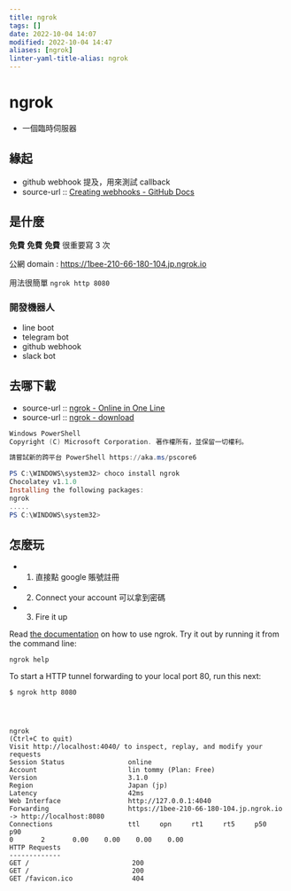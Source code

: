 ```yaml
---
title: ngrok
tags: []
date: 2022-10-04 14:07
modified: 2022-10-04 14:47
aliases: [ngrok]
linter-yaml-title-alias: ngrok
---
```


# ngrok

- 一個臨時伺服器

## 緣起

- github webhook 提及，用來測試 callback
- source-url :: [Creating webhooks - GitHub Docs](https://docs.github.com/en/developers/webhooks-and-events/webhooks/creating-webhooks)

## 是什麼

**免費** **免費** **免費** 很重要寫 3 次

公網 domain : https://1bee-210-66-180-104.jp.ngrok.io

用法很簡單 `ngrok http 8080`

### 開發機器人

- line boot
- telegram bot 
- github webhook
- slack bot

## 去哪下載

- source-url :: [ngrok - Online in One Line](https://ngrok.com/)
- source-url :: [ngrok - download](https://ngrok.com/download)

```powershell
Windows PowerShell
Copyright (C) Microsoft Corporation. 著作權所有，並保留一切權利。

請嘗試新的跨平台 PowerShell https://aka.ms/pscore6

PS C:\WINDOWS\system32> choco install ngrok
Chocolatey v1.1.0
Installing the following packages:
ngrok
.....
PS C:\WINDOWS\system32>
```

## 怎麼玩

- 1. 直接點 google 賬號註冊
- 2. Connect your account 可以拿到密碼
- 3. Fire it up

Read [the documentation](https://ngrok.com/docs) on how to use ngrok. Try it out by running it from the command line:

```
ngrok help
```

To start a HTTP tunnel forwarding to your local port 80, run this next:

```
$ ngrok http 8080




ngrok                                                                                                   (Ctrl+C to quit)                                                                                                                        Visit http://localhost:4040/ to inspect, replay, and modify your requests                                                                                                                                                                       Session Status                online                                                                                    Account                       lin tommy (Plan: Free)                                                                    Version                       3.1.0                                                                                     Region                        Japan (jp)                                                                                Latency                       42ms                                                                                      Web Interface                 http://127.0.0.1:4040                                                                     Forwarding                    https://1bee-210-66-180-104.jp.ngrok.io -> http://localhost:8080                                                                                                                                                  Connections                   ttl     opn     rt1     rt5     p50     p90                                                                             0       2       0.00    0.00    0.00    0.00                                                                                                                                                                      HTTP Requests                                                                                                           -------------                                                                                                                                                                                                                                   GET /                          200                                                                                      GET /                          200                                                                                      GET /favicon.ico               404                                                                                                                                   
```
